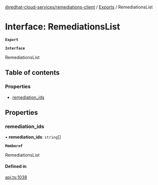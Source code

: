 [@redhat-cloud-services/remediations-client](../README.md) / [Exports](../modules.md) / RemediationsList

# Interface: RemediationsList

**`Export`**

**`Interface`**

RemediationsList

## Table of contents

### Properties

- [remediation\_ids](RemediationsList.md#remediation_ids)

## Properties

### remediation\_ids

• **remediation\_ids**: `string`[]

**`Memberof`**

RemediationsList

#### Defined in

[api.ts:1038](https://github.com/RedHatInsights/javascript-clients/blob/master/packages/remediations/api.ts#L1038)
